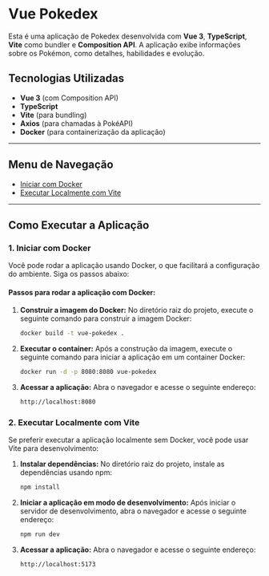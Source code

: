 # Vue Pokedex

Esta é uma aplicação de Pokedex desenvolvida com **Vue 3**, **TypeScript**, **Vite** como bundler e **Composition API**. A aplicação exibe informações sobre os Pokémon, como detalhes, habilidades e evolução.

## Tecnologias Utilizadas

- **Vue 3** (com Composition API)
- **TypeScript**
- **Vite** (para bundling)
- **Axios** (para chamadas à PokéAPI)
- **Docker** (para containerização da aplicação)

---

## Menu de Navegação

- [Iniciar com Docker](#1-iniciar-com-docker)
- [Executar Localmente com Vite](#2-executar-localmente-com-vite)

---

## Como Executar a Aplicação

### 1. Iniciar com Docker

Você pode rodar a aplicação usando Docker, o que facilitará a configuração do ambiente. Siga os passos abaixo:

#### Passos para rodar a aplicação com Docker:

1. **Construir a imagem do Docker:**
   No diretório raiz do projeto, execute o seguinte comando para construir a imagem Docker:

   ```bash
   docker build -t vue-pokedex .

2. **Executar o container:**
   Após a construção da imagem, execute o seguinte comando para iniciar a aplicação em um container Docker:

   ```bash
   docker run -d -p 8080:8080 vue-pokedex  

3. **Acessar a aplicação:**
   Abra o navegador e acesse o seguinte endereço:

   ```bash
   http://localhost:8080

### 2. Executar Localmente com Vite

Se preferir executar a aplicação localmente sem Docker, você pode usar Vite para desenvolvimento:

1. **Instalar dependências:**
   No diretório raiz do projeto, instale as dependências usando npm:

   ```bash
   npm install

2. **Iniciar a aplicação em modo de desenvolvimento:**
  Após iniciar o servidor de desenvolvimento, abra o navegador e acesse o seguinte endereço:

   ```bash
   npm run dev

3. **Acessar a aplicação:**
   Abra o navegador e acesse o seguinte endereço:

   ```bash
   http://localhost:5173